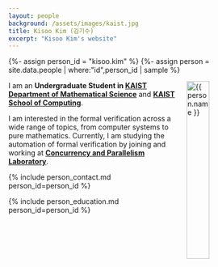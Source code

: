 ```yaml
---
layout: people
background: /assets/images/kaist.jpg
title: Kisoo Kim (김기수)
excerpt: "Kisoo Kim's website"
---
```


{%- assign person_id = "kisoo.kim" %}
{%- assign person = site.data.people | where:"id",person_id | sample %}

<img align="right" style="width: 30%; padding-left: 3%;" src="{{ site.baseurl }}/assets/images/people/kisoo.kim.jpeg" alt="{{ person.name }}">

I am an **Undergraduate Student in [KAIST Department of Mathematical Science](https://mathsci.kaist.ac.kr)** and **[KAIST School of Computing](https://cs.kaist.ac.kr)**.

I am interested in the formal verification across a wide range of topics, from computer systems to pure mathematics.
Currently, I am studying the automation of formal verification by joining and working at **[Concurrency and Parallelism Laboratory](https://www.fearless.systems)**.

{% include person_contact.md person_id=person_id %}

{% include person_education.md person_id=person_id %}
